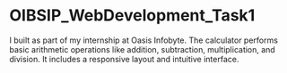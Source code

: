 # OIBSIP_WebDevelopment_Task1
I built as part of my internship at Oasis Infobyte. The calculator performs basic arithmetic operations like addition, subtraction, multiplication, and division. It includes a responsive layout and intuitive interface.
